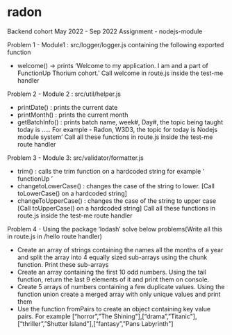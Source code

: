 # radon
Backend cohort May 2022 - Sep 2022
Assignment - nodejs-module

Problem 1 -
Module1 : src/logger/logger.js containing the following exported function
- welcome() -> prints ‘Welcome to my application. I am <name> and a part of FunctionUp Thorium cohort.’
Call welcome in route.js inside the test-me handler

  
Problem 2 -
Module 2 : src/util/helper.js
- printDate() : prints the current date
- printMonth() : prints the current month
- getBatchInfo() : prints batch name, week#, Day#, the topic being taught today is ….. For example - Radon, W3D3, the topic for today is Nodejs module system’
	Call all these functions in route.js inside the test-me route handler

Problem 3 -
Module 3: src/validator/formatter.js
- trim() : calls the trim function on a hardcoded string for example ‘ functionUp  ’
- changetoLowerCase() : changes the case of the string to lower. [Call toLowerCase() on a hardcoded string]
- changeToUpperCase() : changes the case of the string to upper case [Call toUpperCase() on a hardcoded string]
Call all these functions in route.js inside the test-me route handler

Problem 4 -
Using the package ‘lodash’ solve below problems(Write all this in route.js in /hello route handler)
- Create an array of strings containing the names all the months of a year and split the array into 4 equally sized sub-arrays using the chunk function. Print these sub-arrays
- Create an array containing the first 10 odd numbers. Using the tail function, return the last 9 elements of it and print them on console.
- Create 5 arrays of numbers containing a few duplicate values. Using the function union create a merged array with only unique values and print them
- Use the function fromPairs to create an object containing key value pairs. 
  For example [“horror”,”The Shining"],[“drama”,”Titanic"],[“thriller”,”Shutter Island"],[“fantasy”,”Pans Labyrinth"]
